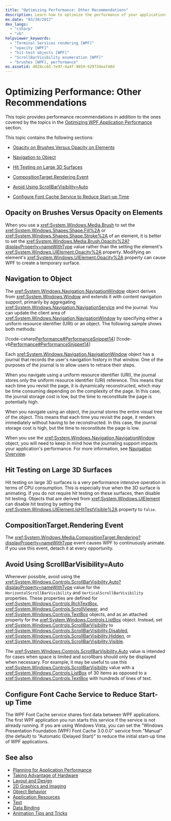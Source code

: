 ```yaml
---
title: "Optimizing Performance: Other Recommendations"
description: Learn how to optimize the performance of your applications with this list that is more expansive than the basic application performance overview.
ms.date: "03/30/2017"
dev_langs: 
  - "csharp"
  - "vb"
helpviewer_keywords: 
  - "Terminal Services rendering [WPF]"
  - "opacity [WPF]"
  - "hit-test objects [WPF]"
  - "ScrollBarVisibility enumeration [WPF]"
  - "brushes [WPF], performance"
ms.assetid: d028cc65-7e97-4a4f-9859-929734eaf40d
---
```

# Optimizing Performance: Other Recommendations

<a name="introduction"></a> This topic provides performance recommendations in addition to the ones covered by the topics in the [Optimizing WPF Application Performance](optimizing-wpf-application-performance.md) section.  
  
 This topic contains the following sections:  
  
- [Opacity on Brushes Versus Opacity on Elements](#Opacity)  
  
- [Navigation to Object](#Navigation_Objects)  
  
- [Hit Testing on Large 3D Surfaces](#Hit_Testing)  
  
- [CompositionTarget.Rendering Event](#CompositionTarget_Rendering_Event)  
  
- [Avoid Using ScrollBarVisibility=Auto](#Avoid_Using_ScrollBarVisibility)  
  
- [Configure Font Cache Service to Reduce Start-up Time](#FontCache)  
  
<a name="Opacity"></a>

## Opacity on Brushes Versus Opacity on Elements  

 When you use a <xref:System.Windows.Media.Brush> to set the <xref:System.Windows.Shapes.Shape.Fill%2A> or <xref:System.Windows.Shapes.Shape.Stroke%2A> of an element, it is better to set the <xref:System.Windows.Media.Brush.Opacity%2A?displayProperty=nameWithType> value rather than the setting the element's <xref:System.Windows.UIElement.Opacity%2A> property. Modifying an element's <xref:System.Windows.UIElement.Opacity%2A> property can cause WPF to create a temporary surface.  
  
<a name="Navigation_Objects"></a>

## Navigation to Object  

 The <xref:System.Windows.Navigation.NavigationWindow> object derives from <xref:System.Windows.Window> and extends it with content navigation support, primarily by aggregating <xref:System.Windows.Navigation.NavigationService> and the journal. You can update the client area of <xref:System.Windows.Navigation.NavigationWindow> by specifying either a uniform resource identifier (URI) or an object. The following sample shows both methods:  
  
 [!code-csharp[Performance#PerformanceSnippet14](~/samples/snippets/csharp/VS_Snippets_Wpf/Performance/CSharp/TestNavigation.xaml.cs#performancesnippet14)]
 [!code-vb[Performance#PerformanceSnippet14](~/samples/snippets/visualbasic/VS_Snippets_Wpf/Performance/visualbasic/testnavigation.xaml.vb#performancesnippet14)]  
  
 Each <xref:System.Windows.Navigation.NavigationWindow> object has a journal that records the user's navigation history in that window. One of the purposes of the journal is to allow users to retrace their steps.  
  
 When you navigate using a uniform resource identifier (URI), the journal stores only the uniform resource identifier (URI) reference. This means that each time you revisit the page, it is dynamically reconstructed, which may be time consuming depending on the complexity of the page. In this case, the journal storage cost is low, but the time to reconstitute the page is potentially high.  
  
 When you navigate using an object, the journal stores the entire visual tree of the object. This means that each time you revisit the page, it renders immediately without having to be reconstructed. In this case, the journal storage cost is high, but the time to reconstitute the page is low.  
  
 When you use the <xref:System.Windows.Navigation.NavigationWindow> object, you will need to keep in mind how the journaling support impacts your application's performance. For more information, see [Navigation Overview](../app-development/navigation-overview.md).  
  
<a name="Hit_Testing"></a>

## Hit Testing on Large 3D Surfaces  

 Hit testing on large 3D surfaces is a very performance intensive operation in terms of CPU consumption. This is especially true when the 3D surface is animating. If you do not require hit testing on these surfaces, then disable hit testing. Objects that are derived from <xref:System.Windows.UIElement> can disable hit testing by setting the <xref:System.Windows.UIElement.IsHitTestVisible%2A> property to `false`.  
  
<a name="CompositionTarget_Rendering_Event"></a>

## CompositionTarget.Rendering Event  

 The <xref:System.Windows.Media.CompositionTarget.Rendering?displayProperty=nameWithType> event causes WPF to continuously animate. If you use this event, detach it at every opportunity.  
  
<a name="Avoid_Using_ScrollBarVisibility"></a>

## Avoid Using ScrollBarVisibility=Auto  

 Whenever possible, avoid using the <xref:System.Windows.Controls.ScrollBarVisibility.Auto?displayProperty=nameWithType> value for the `HorizontalScrollBarVisibility` and `VerticalScrollBarVisibility` properties. These properties are defined for <xref:System.Windows.Controls.RichTextBox>, <xref:System.Windows.Controls.ScrollViewer>, and <xref:System.Windows.Controls.TextBox> objects, and as an attached property for the <xref:System.Windows.Controls.ListBox> object. Instead, set <xref:System.Windows.Controls.ScrollBarVisibility> to <xref:System.Windows.Controls.ScrollBarVisibility.Disabled>, <xref:System.Windows.Controls.ScrollBarVisibility.Hidden>, or <xref:System.Windows.Controls.ScrollBarVisibility.Visible>.  
  
 The <xref:System.Windows.Controls.ScrollBarVisibility.Auto> value is intended for cases when space is limited and scrollbars should only be displayed when necessary. For example, it may be useful to use this <xref:System.Windows.Controls.ScrollBarVisibility> value with a <xref:System.Windows.Controls.ListBox> of 30 items as opposed to a <xref:System.Windows.Controls.TextBox> with hundreds of lines of text.  
  
<a name="FontCache"></a>

## Configure Font Cache Service to Reduce Start-up Time  

 The WPF Font Cache service shares font data between WPF applications. The first WPF application you run starts this service if the service is not already running. If you are using Windows Vista, you can set the "Windows Presentation Foundation (WPF) Font Cache 3.0.0.0" service from "Manual" (the default) to "Automatic (Delayed Start)" to reduce the initial start-up time of WPF applications.  
  
## See also

- [Planning for Application Performance](planning-for-application-performance.md)
- [Taking Advantage of Hardware](optimizing-performance-taking-advantage-of-hardware.md)
- [Layout and Design](optimizing-performance-layout-and-design.md)
- [2D Graphics and Imaging](optimizing-performance-2d-graphics-and-imaging.md)
- [Object Behavior](optimizing-performance-object-behavior.md)
- [Application Resources](optimizing-performance-application-resources.md)
- [Text](optimizing-performance-text.md)
- [Data Binding](optimizing-performance-data-binding.md)
- [Animation Tips and Tricks](../graphics-multimedia/animation-tips-and-tricks.md)
